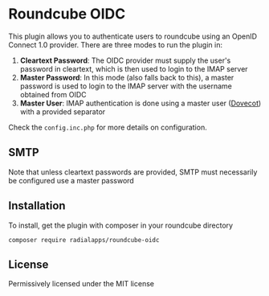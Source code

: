 # Roundcube OIDC

This plugin allows you to authenticate users to roundcube using an OpenID Connect 1.0 provider. There are three modes to run the plugin in:
1. **Cleartext Password**: The OIDC provider must supply the user's password in cleartext, which is then used to login to the IMAP server
2. **Master Password**: In this mode (also falls back to this), a master password is used to login to the IMAP server with the username obtained from OIDC
3. **Master User**: IMAP authentication is done using a master user ([Dovecot](https://doc.dovecot.org/configuration_manual/authentication/master_users/)) with a provided separator

Check the `config.inc.php` for more details on configuration.

## SMTP
Note that unless cleartext passwords are provided, SMTP must necessarily be configured use a master password

## Installation
To install, get the plugin with composer in your roundcube directory
```
composer require radialapps/roundcube-oidc
```

## License
Permissively licensed under the MIT license

